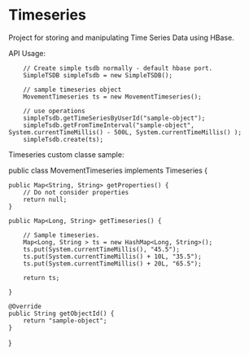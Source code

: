 # Timeseries
Project for storing and manipulating Time Series Data using HBase.

API Usage:

		// Create simple tsdb normally - default hbase port.
		SimpleTSDB simpleTsdb = new SimpleTSDB();
		
		// sample timeseries object
		MovementTimeseries ts = new MovementTimeseries();
		
		// use operations
		simpleTsdb.getTimeSeriesByUserId("sample-object");
		simpleTsdb.getFromTimeInterval("sample-object", System.currentTimeMillis() - 500L, System.currentTimeMillis() );
		simpleTsdb.create(ts);

Timeseries custom classe sample:

public class MovementTimeseries implements Timeseries {

	public Map<String, String> getProperties() {
		// Do not consider properties
		return null;
	}
	
	public Map<Long, String> getTimeseries() {

		// Sample timeseries.
		Map<Long, String > ts = new HashMap<Long, String>();
		ts.put(System.currentTimeMillis(), "45.5");
		ts.put(System.currentTimeMillis() + 10L, "35.5");
		ts.put(System.currentTimeMillis() + 20L, "65.5");
		
		return ts;
		
	}

	@Override
	public String getObjectId() {
		return "sample-object";
	}
	
}
